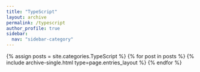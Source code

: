 ```yaml
---
title: "TypeScript"
layout: archive
permalink: /typescript
author_profile: true
sidebar:
  nav: "sidebar-category"
---
```


{% assign posts = site.categories.TypeScript %}
{% for post in posts %} {% include archive-single.html type=page.entries_layout %} {% endfor %}
